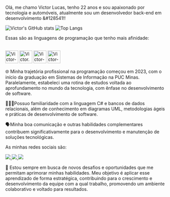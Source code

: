 Olá, me chamo Victor Lucas, tenho 22 anos e sou apaixonado por tecnologia e automóveis, atualmente sou um desenvolvedor back-end em desenvolvimento &#128541!!

 ![Victor's GitHub stats](https://github-readme-stats.vercel.app/api?username=victorllcs&show_icons=true&theme=tokyonight)
 ![Top Langs](https://github-readme-stats.vercel.app/api/top-langs/?username=victorllcs&hide_progress=true)
  
Essas são as linguagens de programação que tenho mais afinidade:
<div style ="display:inline_block"><br>
<img aling="center" alt="Victor-C#" heigth="30" width="40" src="https://cdn.jsdelivr.net/gh/devicons/devicon@latest/icons/csharp/csharp-original.svg">
<img aling="center" alt="Victor.NET" heigth="30" width="40" src="https://cdn.jsdelivr.net/gh/devicons/devicon@latest/icons/dotnetcore/dotnetcore-original.svg">
<img aling="center" alt="Victor-MySQL" heigth="30" width="40" src="https://cdn.jsdelivr.net/gh/devicons/devicon@latest/icons/mysql/mysql-original-wordmark.svg">
<img aling="center" alt="Victor-JavaScript" heigth="30" width="40" src="https://cdn.jsdelivr.net/gh/devicons/devicon@latest/icons/javascript/javascript-original.svg">
</div>

<div>
<p>
  🌐 Minha trajetória profissional na programação começou em 2023, com o início da graduação em Sistemas de Informação na PUC Minas. Paralelamente, estabeleci uma rotina de estudos voltada ao aprofundamento no mundo da tecnologia, com ênfase no desenvolvimento de software.
</p>
 <p>
  👨🏻‍💻Possuo familiaridade com a linguagem C# e bancos de dados relacionais, além de conhecimento em diagramas UML, metodologias ágeis e práticas de desenvolvimento de software.
 </p>
 <p>
  🗣Minha boa comunicação e outras habilidades complementares contribuem significativamente para o desenvolvimento e manutenção de soluções tecnológicas.
 </p 
</div>
 
<p>As minhas redes sociais são:</p>

<div style = "display:inline_block">
<a href="https://www.instagram.com/victor_llcs/" target="_blank">
  <img src="https://img.shields.io/badge/Instagram-E4405F?style=for-the-badge&logo=instagram&logoColor=white">
</a>
<a href="https://www.linkedin.com/in/victor-lucas-5b8391223/" target="_blank">
  <img src="https://img.shields.io/badge/LinkedIn-0077B5?style=for-the-badge&logo=linkedin&logoColor=white">
</a>
<a href="mailto:vitinholucasangelo2016@gmail.com" target="_blank">
  <img src="https://img.shields.io/badge/Gmail-D14836?style=for-the-badge&logo=gmail&logoColor=white">
</a>
</div>

<div>
<p>
 🚀 Estou sempre em busca de novos desafios e oportunidades que me permitam aprimorar minhas habilidades. Meu objetivo é aplicar esse aprendizado de forma estratégica, contribuindo para o crescimento e desenvolvimento da equipe com a qual trabalho, promovendo um ambiente colaborativo e voltado para resultados.
</p> 
</div>
